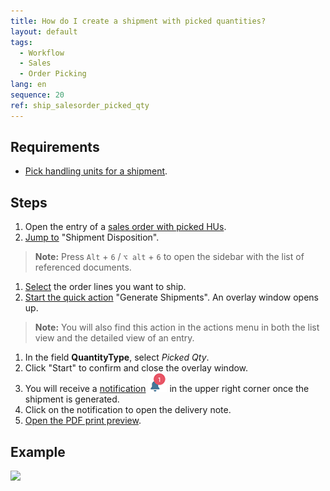 ```yaml
---
title: How do I create a shipment with picked quantities?
layout: default
tags:
  - Workflow
  - Sales
  - Order Picking
lang: en
sequence: 20
ref: ship_salesorder_picked_qty
---
```


## Requirements
- [Pick handling units for a shipment](Picking_terminal).

## Steps
1. Open the entry of a [sales order with picked HUs](Picking_terminal).
1. [Jump to](JumptoviaSidebar) "Shipment Disposition".
 >**Note:** Press `Alt` + `6` / `⌥ alt` + `6` to open the sidebar with the list of referenced documents.

1. [Select](RecordSelection) the order lines you want to ship.
1. [Start the quick action](StartAction) "Generate Shipments". An overlay window opens up.
 >**Note:** You will also find this action in the actions menu in both the list view and the detailed view of an entry.

1. In the field **QuantityType**, select *Picked Qty*.
1. Click "Start" to confirm and close the overlay window.
1. You will receive a [notification](Notification_types) ![](assets/NotificationBell_WebUI.png) in the upper right corner once the shipment is generated.
1. Click on the notification to open the delivery note.
1. [Open the PDF print preview](PrintPreview).

## Example
![](assets/Ship_salesorder_picked_qty.gif)
